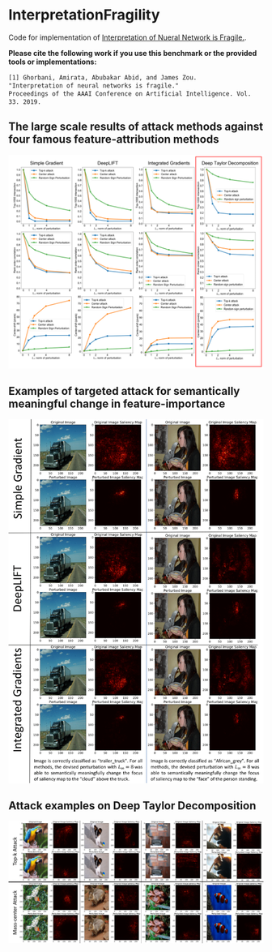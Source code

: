 # InterpretationFragility
Code for implementation of [Interpretation of Nueral Network is Fragile.](https://arxiv.org/pdf/1710.10547.pdf).

**Please cite the following work if you use this benchmark or the provided tools or implementations:**

    [1] Ghorbani, Amirata, Abubakar Abid, and James Zou. 
    "Interpretation of neural networks is fragile." 
    Proceedings of the AAAI Conference on Artificial Intelligence. Vol. 33. 2019.
    
## The large scale results of attack methods against four famous feature-attribution methods
![alt text](https://github.com/amiratag/InterpretationFragility/blob/master/pictures/SaliencyMethodsComparison.png)

## Examples of targeted attack for semantically meaningful change in feature-importance
![alt text](https://github.com/amiratag/InterpretationFragility/blob/master/pictures/SemanticChange.png)

## Attack examples on Deep Taylor Decomposition
![alt text](https://github.com/amiratag/InterpretationFragility/blob/master/pictures/DTD_examples.png)
